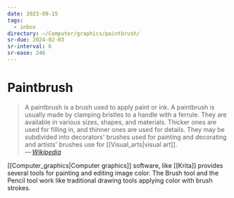 ```yaml
---
date: 2023-09-15
tags:
  - inbox
directory: ~/Computer/graphics/paintbrush/
sr-due: 2024-02-03
sr-interval: 6
sr-ease: 246
---
```


# Paintbrush

> A paintbrush is a brush used to apply paint or ink. A paintbrush is usually
> made by clamping bristles to a handle with a ferrule. They are available in
> various sizes, shapes, and materials. Thicker ones are used for filling in,
> and thinner ones are used for details. They may be subdivided into decorators'
> brushes used for painting and decorating and artists' brushes use for
> [[Visual_arts|visual art]].\
> — <cite>[Wikipedia](https://en.wikipedia.org/wiki/Paintbrush)</cite>

[[Computer_graphics|Computer graphics]] software, like [[Krita]] provides
several tools for painting and editing image color. The Brush tool and the
Pencil tool work like traditional drawing tools applying color with brush
strokes.

